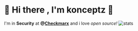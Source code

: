 # 👋 Hi there , I'm konceptz 👋

I'm in **Security** at **@[Checkmarx](Checkmarx.com)** and i love *open source!*
![stats](https://user-images.githubusercontent.com/58976716/233138769-022c7589-c06d-4760-b691-546b29e30c51.svg)

<!--
**konceptz/konceptz** is a ✨ _special_ ✨ repository because its `README.md` (this file) appears on your GitHub profile.

Here are some ideas to get you started:

- 🔭 I’m currently working on ...
- 🌱 I’m currently learning ...
- 👯 I’m looking to collaborate on ...
- 🤔 I’m looking for help with ...
- 💬 Ask me about ...
- 📫 How to reach me: ...
- 😄 Pronouns: ...
- ⚡ Fun fact: ...
-->
